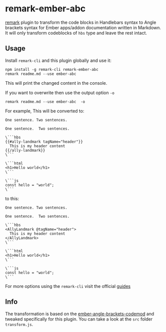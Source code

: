 # remark-ember-abc

[remark](https://github.com/remarkjs/remark) plugin to transform the code blocks in Handlebars syntax  to Angle brackets syntax for Ember apps/addon documentation written in Markdown.
It will only transform codeblocks of `hbs` type and leave the rest intact.

## Usage

Install `remark-cli` and this plugin globally and use it:

```
npm install -g remark-cli remark-ember-abc
remark readme.md --use ember-abc 
```
This will print the changed content in the console.

If you want to overwrite then use the output option `-o`

```
remark readme.md --use ember-abc  -o
```

For example, This will be converted to:
```
One sentence. Two sentences.

One sentence.  Two sentences.

\```hbs
{{#ally-landmark tagName="header"}}
  This is my header content
{{/ally-landmark}}
\```

\```html
<h1>Hello world</h1>
\```

\```js
const hello = "world";
\```
```

to this:

```
One sentence. Two sentences.

One sentence.  Two sentences.

\```hbs
<AllyLandmark @tagName="header">
  This is my header content
</AllyLandmark>
\```

\```html
<h1>Hello world</h1>
\```

\```js
const hello = "world";
\```
```

For more options using the `remark-cli` visit the official [guides](https://github.com/remarkjs/remark/tree/master/packages/remark-cli)

## Info
The transformation is based on the [ember-angle-brackets-codemod](https://github.com/ember-codemods/ember-angle-brackets-codemod)
and tweaked specifically for this plugin. You can take a look at the `src` folder `transform.js`.
